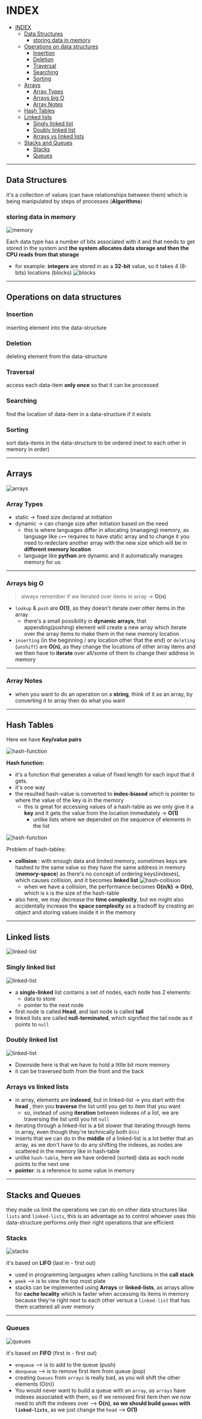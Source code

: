 # INDEX

- [INDEX](#index)
  - [Data Structures](#data-structures)
    - [storing data in memory](#storing-data-in-memory)
  - [Operations on data structures](#operations-on-data-structures)
    - [Insertion](#insertion)
    - [Deletion](#deletion)
    - [Traversal](#traversal)
    - [Searching](#searching)
    - [Sorting](#sorting)
  - [Arrays](#arrays)
    - [Array Types](#array-types)
    - [Arrays big O](#arrays-big-o)
    - [Array Notes](#array-notes)
  - [Hash Tables](#hash-tables)
  - [Linked lists](#linked-lists)
    - [Singly linked list](#singly-linked-list)
    - [Doubly linked list](#doubly-linked-list)
    - [Arrays vs linked lists](#arrays-vs-linked-lists)
  - [Stacks and Queues](#stacks-and-queues)
    - [Stacks](#stacks)
    - [Queues](#queues)

---

## Data Structures

it's a collection of values (can have relationships between them) which is being manipulated by steps of processes (**Algorithms**)

### storing data in memory

![memory](./img/memory.png)

Each data type has a number of bits associated with it and that needs to get stored in the system and **the system allocates data storage and then the CPU reads from that storage**

- for example: **integers** are stored in as a **32-bit** value, so it takes 4 (8-bits) locations (blocks)
  ![blocks](./img/memoryBlocks.png)

---

## Operations on data structures

### Insertion

inserting element into the data-structure

### Deletion

deleting element from the data-structure

### Traversal

access each data-item **only once** so that it can be processed

### Searching

find the location of data-item in a data-structure if it exists

### Sorting

sort data-items in the data-structure to be ordered (next to each other in memory in order)

---

## Arrays

![arrays](./img/arrays.png)

### Array Types

- static -> fixed size declared at initiation
- dynamic -> can change size after initiation based on the need
  - this is where languages differ in allocating (managing) memory, as language like `c++` requires to have static array and to change it you need to redeclare another array with the new size which will be in **different memory location**
  - language like **python** are dynamic and it automatically manages memory for us

---

### Arrays big O

> always remember if we iterated over items in array -> **O(n)**

- `lookup` & `push` are **O(1)**, as they doesn't iterate over other items in the array
  - there's a small possibility in **dynamic arrays**, that appending(pushing) element will create a new array which iterate over the array items to make them in the new memory location
- `inserting` (in the beginning / any location other that the end) or `deleting` (`unshift`) are **O(n)**, as they change the locations of other array items and we then have to **iterate** over all/some of them to change their address in memory

---

### Array Notes

- when you want to do an operation on a **string**, think of it as an array, by converting it to array then do what you want

---

## Hash Tables

Here we have **Key/value pairs**

![hash-function](./img/hashFunction.png)

**Hash function:**

- it's a function that generates a value of fixed length for each input that it gets.
- it's one way
- the resulted hash-value is converted to **index-biased** which is pointer to where the value of the key is in the memory
  - this is great for accessing values of a hash-table as we only give it a **key** and it gets the value from the location immediately -> **O(1)**
    - unlike lists where we depended on the sequence of elements in the list

![hash-function](./img/hashFunction2.png)

Problem of hash-tables:

- **collision** : with enough data and limited memory, sometimes keys are hashed to the same value so they have the same address in memory (**memory-space**) as there's no concept of ordering keys)indexes), which causes collision, and it becomes **linked list**
![hash-collision](./img/hash-collision.png)
  - when we have a collision, the performance becomes **O(n/k) -> O(n)**, which is `k` is the size of the hash-table
- also here, we may decrease the **time complexity**, but we might also accidentally increase the **space complexity** as a tradeoff by creating an object and storing values inside it in the memory

---

## Linked lists

![linked-list](./img/link-list3.png)

### Singly linked list

![linked-list](./img/link-list1.png)

- a **single-linked** list contains a set of nodes, each node has 2 elements:
  - data to store
  - pointer to the next node
- first node is called **Head**, and last node is called **tail**
- linked lists are called **null-terminated**, which signified the tail node as it points to `null`

### Doubly linked list

![linked-list](./img/link-list2.png)

- Downside here is that we have to hold a little bit more memory
- it can be traversed both from the front and the back

### Arrays vs linked lists

- in array, elements are **indexed**, but in linked-list -> you start with the **head** , then you **traverse** the list until you get to item that you want
  - so, instead of using **iteration** between indexes of a list, we are traversing the list until you hit `null`
- iterating through a linked-list is a bit slower that iterating through items in array, even though they're technically both `O(n)`
- inserts that we can do in the **middle** of a linked-list is a lot better that an array, as we don't have to do any shifting the indexes, as nodes are scattered in the memory like in hash-table
- unlike `hash-table`, here we have ordered (sorted) data as each node points to the next one
- **pointer**: is a reference to some value in memory

---

## Stacks and Queues

they made us limit the operations we can do on other data structures like `lists` and `linked-lists`, this is an advantage as to control whoever uses this data-structure performs only their right operations that are efficient

### Stacks

![stacks](./img/stacks.png)

it's based on **LIFO** (last in - first out)

- used in programming languages when calling functions in the **call stack**
- `peek` --> is to view the top most plate
- stacks can be implemented using **Arrays** or **linked-lists**, as arrays allow for **cache locality** which is faster when accessing its items in memory because they're right next to each other versus a `linked-list` that has them scattered all over memory

---

### Queues

![queues](./img/queues.png)

it's based on **FIFO** (first in - first out)

- `enqueue` --> is to add to the queue (push)
- `denqueue` --> is to remove first item from queue (pop)
- creating `Queues` from `arrays` is really bad, as you will shift the other elements (O(n))
- You would never want to build a queue with an `array`, as `arrays` have indexes associated with them, so if we removed first item then we now need to shift the indexes over --> **O(n)**, **so we should build `queues` with `linked-lists`**, as we just change the `head` --> **O(1)**
